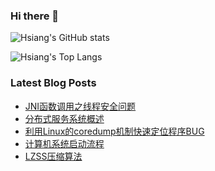 ### Hi there 👋

<!--
**hchen90/hchen90** is a ✨ _special_ ✨ repository because its `README.md` (this file) appears on your GitHub profile.

Here are some ideas to get you started:

- 🔭 I’m currently working on ...
- 🌱 I’m currently learning ...
- 👯 I’m looking to collaborate on ...
- 🤔 I’m looking for help with ...
- 💬 Ask me about ...
- 📫 How to reach me: ...
- 😄 Pronouns: ...
- ⚡ Fun fact: ...
-->

![Hsiang's GitHub stats](https://github-readme-stats.vercel.app/api?username=hchen90&hide=contribs,prs)

![Hsiang's Top Langs](https://github-readme-stats.vercel.app/api/top-langs/?username=hchen90)

### Latest Blog Posts

<!-- BLOG-POST-LIST:START -->
- [JNI函数调用之线程安全问题](https://hchen90.github.io/2021/11/29/jnithreadsafe/)
- [分布式服务系统概述](https://hchen90.github.io/2020/12/20/redistributedservicesystem/)
- [利用Linux的coredump机制快速定位程序BUG](https://hchen90.github.io/2019/11/12/linuxcoredumptofindbug/)
- [计算机系统启动流程](https://hchen90.github.io/2018/06/16/systemstartup/)
- [LZSS压缩算法](https://hchen90.github.io/2018/04/01/lzsscompalgo/)
<!-- BLOG-POST-LIST:END -->
